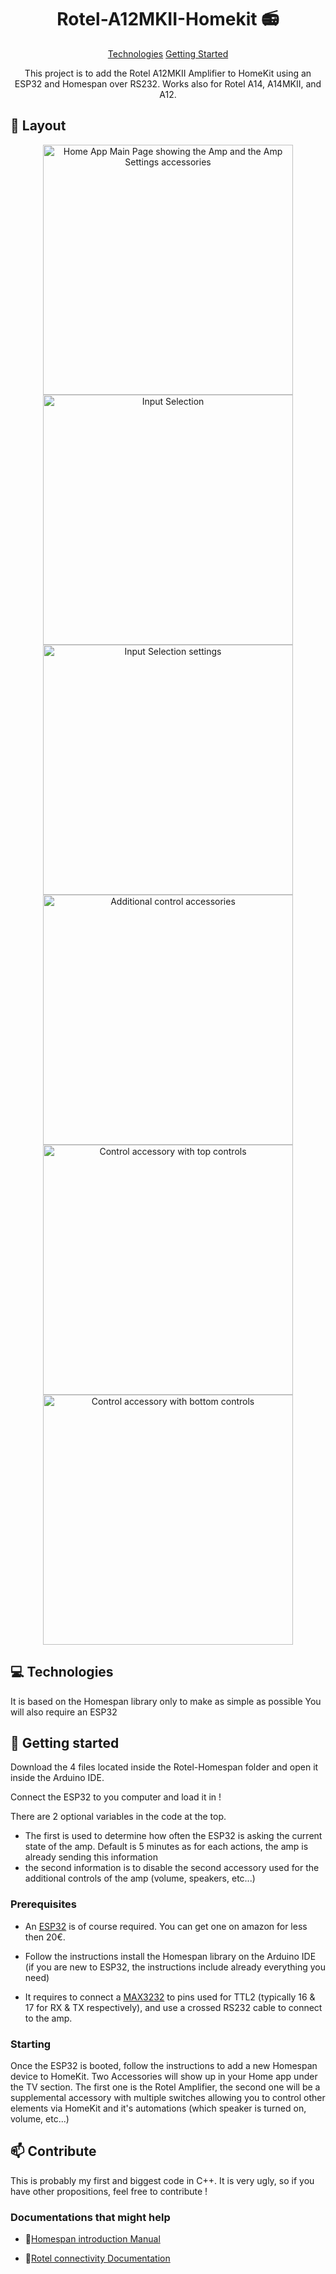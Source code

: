                   
 
<h1 align="center" style="font-weight: bold;">Rotel-A12MKII-Homekit 📻</h1>

<p align="center">
<a href="#tech">Technologies</a>
<a href="#started">Getting Started</a>

 
</p>


<p align="center">This project is to add the Rotel A12MKII Amplifier to HomeKit using an ESP32 and Homespan over RS232.
Works also for Rotel A14, A14MKII, and A12.</p>


 
<h2 id="layout">🎨 Layout</h2>

<p align="center">

<img src="https://github.com/Glujaz/Rotel-A12MKII-Homekit/blob/main/Pictures/Homescreen.PNG?raw=true" alt="Home App Main Page showing the Amp and the Amp Settings accessories" width="400px">
<img src="https://github.com/Glujaz/Rotel-A12MKII-Homekit/blob/main/Pictures/Input%20Selection.PNG?raw=true" alt="Input Selection" width="400px">
<img src="https://github.com/Glujaz/Rotel-A12MKII-Homekit/blob/main/Pictures/Input%20Settings.PNG?raw=true" alt="Input Selection settings" width="400px">
<img src="https://github.com/Glujaz/Rotel-A12MKII-Homekit/blob/main/Pictures/Settings%20all.PNG?raw=true" alt="Additional control accessories" width="400px">
<img src="https://github.com/Glujaz/Rotel-A12MKII-Homekit/blob/main/Pictures/Settings%20top.PNG?raw=true" alt="Control accessory with top controls" width="400px">
<img src="https://github.com/Glujaz/Rotel-A12MKII-Homekit/blob/main/Pictures/Settings%20bottom.PNG?raw=true" alt="Control accessory with bottom controls" width="400px">
</p>
 
<h2 id="technologies">💻 Technologies</h2>

It is based on the Homespan library only to make as simple as possible
You will also require an ESP32
 
<h2 id="started">🚀 Getting started</h2>

Download the 4 files located inside the Rotel-Homespan folder and open it inside the Arduino IDE.

Connect the ESP32 to you computer and load it in !

There are 2 optional variables in the code at the top.
- The first is used to determine how often the ESP32 is asking the current state of the amp. Default is 5 minutes as for each actions, the amp is already sending this information
- the second information is to disable the second accessory used for the additional controls of the amp (volume, speakers, etc...)
 
<h3>Prerequisites</h3>

- An [ESP32](https://www.amazon.fr/AZDelivery-NodeMCU-développement-dénergie-successeur/dp/B074RGW2VQ/ref=sr_1_5?__mk_fr_FR=ÅMÅŽÕÑ&crid=24QGNDT517DD0&dib=eyJ2IjoiMSJ9.uHqGnIpXI9uhMmv-IBGAlCEYXHMRMss5w9EtYaSS5P9_rm2ZJSxka8iXhmOG1wf8K-E_MwtgndcVFEDwakiOUpXDkqKOkGC56pynpIWUPAKjtR0noSonpAm5ZvvoqgO1qjisP4bVsbs1UkhF7aCvAy1BMfdffhanRyN2lso3Aeo6_0X_z38002Cu006NbUR4KmJTIQ3wO4tlH7CMRssLn5VEQP_j4sI_SgAh_g9vvBiD7P3eA_3XqR_u3oVbsUPehn_NlP1nKDM5mj0o0QT7aIVwmd4yNGcG8ztncgIbM6Y.ObBM9Yf9RsFkemHEYO50y__9-vg8o78aw-bY-OfS9BY&dib_tag=se&keywords=esp32&qid=1717357011&sprefix=esp32%2Caps%2C76&sr=8-5&th=1) is of course required. You can get one on amazon for less then 20€.

- Follow the instructions install the Homespan library on the Arduino IDE (if you are new to ESP32, the instructions include already everything you need)

- It requires to connect a [MAX3232](https://www.amazon.fr/DollaTek-MAX3232-Serial-Convertisseur-Connecteur/dp/B07DK3874B/ref=sr_1_9?crid=3IVH5H135RCEW&dib=eyJ2IjoiMSJ9.57fLPOGn2pbRDH7sWS9ENUZ2HKE7L1RohiWnwUmc9ufUvNeSxtR0JH_xHxbwmFkGBf4-8GoR3KSEJKlSjMpI4918OJPP-_Ue3tyEeFwdnNN5VMmtAnEevGN43WltNkJt5PnOqcRsrwFMOQ-nKSxYvZZqF9TiFOH3Z3wDcxwEPis4oD8PBkH_rryc1ndhGOfO8z6PsSQg9X6vjcFYbHFprlyH2fkkfpfit7Tn2FPl7X52bhH0-U0YHAzVm1E8I8NqDs165w55bYN7XN7fzWdgv5Z-mm_BM0zig0teIgFEreM._gvNVW_dW758rw49l1p8CZHllvrH9v_lLgF1oLHVMac&dib_tag=se&keywords=max3232&qid=1710891151&sprefix=%2Caps%2C84&sr=8-9) to pins used for TTL2 (typically 16 & 17 for RX & TX respectively), and use a crossed RS232 cable to connect to the amp.
 
<h3>Starting</h3>

Once the ESP32 is booted, follow the instructions to add a new Homespan device to HomeKit.
Two Accessories will show up in your Home app under the TV section. The first one is the Rotel Amplifier, the second one will be a supplemental accessory with multiple switches allowing you to control other elements via HomeKit and it's automations (which speaker is turned on, volume, etc...)
 
<h2 id="contribute">📫 Contribute</h2>

This is probably my first and biggest code in C++. It is very ugly, so if you have other propositions, feel free to contribute !
 
<h3>Documentations that might help</h3>

- 📄[Homespan introduction Manual](https://github.com/HomeSpan/HomeSpan/blob/master/docs/GettingStarted.md)

- 📄[Rotel connectivity Documentation](https://www.rotel.com/sites/default/files/product/rs232/A12-A12MKII-A14-A14MKII%20Protocol.pdf)
